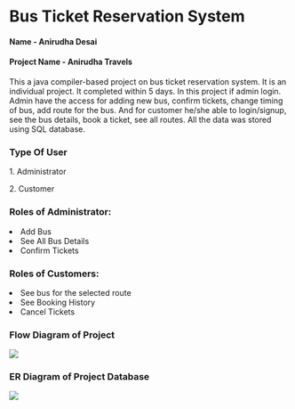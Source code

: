 <h1>Bus Ticket Reservation System</h1>

<h4>Name - Anirudha Desai</h4>
<h4>Project Name - Anirudha Travels</h4>

<p>This a java compiler-based project on bus ticket reservation system. It is an individual project. It completed within 5 days.
In this project if admin login. Admin have the access for adding new bus, confirm tickets, change timing of bus,
add route for the bus. And for customer he/she able to login/signup, see the bus details, book a ticket, see all routes.
All the data was stored using SQL database.</p>

<h3>Type Of User</h3>
<p>1. Administrator</p>
<p>2. Customer</p>

<h3> Roles of Administrator:</h3>
<li> Add Bus </li>
<li> See All Bus Details </li>
<li> Confirm Tickets </li>

<h3> Roles of Customers:</h3>
<li> See bus for the selected route </li>
<li> See Booking History </li>
<li> Cancel Tickets </li>

<h3>Flow Diagram of Project</h3>
<img src = https://user-images.githubusercontent.com/107480356/208321176-ed86effe-25ea-4be1-b2c8-408afd273149.jpg />

<h3>ER Diagram of Project Database</h3>

<img src = https://user-images.githubusercontent.com/107480356/208589469-c15b96cd-4d86-406f-a082-02e80fd014e2.jpg />
